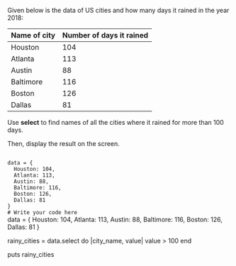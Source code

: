 Given below is the data of US cities
and
how many days it rained in the year 2018:

|Name of city| Number of days it rained|
|--|--|
|Houston | 104|
|Atlanta | 113|
|Austin | 88|
|Baltimore | 116|
|Boston | 126|
|Dallas | 81|

Use **select** to
find names of all the cities
where it rained for more
than 100 days.

Then, display the result
on the screen.

<codeblock language="ruby" type="exercise" testMode="fixedInput">
<code>
data = {
  Houston: 104,
  Atlanta: 113,
  Austin: 88,
  Baltimore: 116,
  Boston: 126,
  Dallas: 81
}
# Write your code here
</code>

<solution>
data = {
  Houston: 104,
  Atlanta: 113,
  Austin: 88,
  Baltimore: 116,
  Boston: 126,
  Dallas: 81
}

rainy_cities = data.select do |city_name, value|
  value > 100
end

puts rainy_cities
</solution>
</codeblock>
